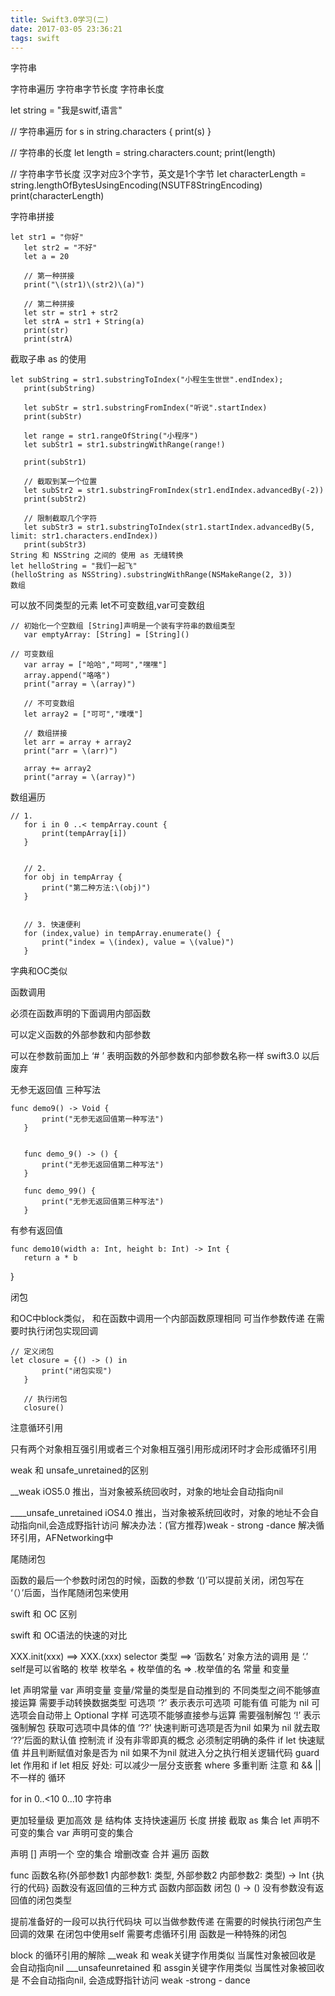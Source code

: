 ```yaml
---
title: Swift3.0学习(二)
date: 2017-03-05 23:36:21
tags: swift 
---
```



字符串

字符串遍历
字符串字节长度
字符串长度

let string = "我是switf,语言"
   
   // 字符串遍历
   for s in string.characters {
       print(s)
   }
   
   // 字符串的长度
   let length = string.characters.count;
   print(length)
   
   // 字符串字节长度 汉字对应3个字节，英文是1个字节
   let characterLength = string.lengthOfBytesUsingEncoding(NSUTF8StringEncoding)
   print(characterLength)

字符串拼接

	let str1 = "你好"
	   let str2 = "不好"
	   let a = 20
	   
	   // 第一种拼接
	   print("\(str1)\(str2)\(a)")
	   
	   // 第二种拼接
	   let str = str1 + str2
	   let strA = str1 + String(a)
	   print(str)
	   print(strA)
	   
	   
截取子串 as 的使用

	let subString = str1.substringToIndex("小程生生世世".endIndex);
	   print(subString)
	   
	   let subStr = str1.substringFromIndex("听说".startIndex)
	   print(subStr)
	   
	   let range = str1.rangeOfString("小程序")
	   let subStr1 = str1.substringWithRange(range!)
	   
	   print(subStr1)
	   
	   // 截取到某一个位置
	   let subStr2 = str1.substringFromIndex(str1.endIndex.advancedBy(-2))
	   print(subStr2)
	       
	   // 限制截取几个字符
	   let subStr3 = str1.substringToIndex(str1.startIndex.advancedBy(5, limit: str1.characters.endIndex))
	   print(subStr3)
	String 和 NSString 之间的 使用 as 无缝转换
	let helloString = "我们一起飞"
	(helloString as NSString).substringWithRange(NSMakeRange(2, 3))
	数组

可以放不同类型的元素
let不可变数组,var可变数组

	// 初始化一个空数组 [String]声明是一个装有字符串的数组类型
	   var emptyArray: [String] = [String]()
	   
	// 可变数组
	   var array = ["哈哈","呵呵","嘿嘿"]
	   array.append("咯咯")
	   print("array = \(array)")
	   
	   // 不可变数组
	   let array2 = ["可可","噗噗"]
	   
	   // 数组拼接
	   let arr = array + array2
	   print("arr = \(arr)")
	   
	   array += array2
	   print("array = \(array)")
	   
数组遍历

	// 1. 
	   for i in 0 ..< tempArray.count {
	       print(tempArray[i])
	   }
	   
	   
	   // 2. 
	   for obj in tempArray {
	       print("第二种方法:\(obj)")
	   }
	   
	   
	   // 3. 快速便利
	   for (index,value) in tempArray.enumerate() {
	       print("index = \(index), value = \(value)")
	   }
	   
字典和OC类似

函数调用

必须在函数声明的下面调用内部函数

可以定义函数的外部参数和内部参数

可以在参数前面加上 ‘# ’ 表明函数的外部参数和内部参数名称一样 swift3.0 以后废弃

无参无返回值
三种写法

	func demo9() -> Void {
	       print("无参无返回值第一种写法")
	   }
	   
	   
	   func demo_9() -> () {
	       print("无参无返回值第二种写法")
	   }
	   
	   func demo_99() {
	       print("无参无返回值第三种写法")
	   }
有参有返回值

	func demo10(width a: Int, height b: Int) -> Int {
       return a * b
   }
   
闭包

和OC中block类似，
和在函数中调用一个内部函数原理相同
可当作参数传递
在需要时执行闭包实现回调

	// 定义闭包
	let closure = {() -> () in
	       print("闭包实现")
	   }
	   
	   // 执行闭包
	   closure()

注意循环引用

只有两个对象相互强引用或者三个对象相互强引用形成闭环时才会形成循环引用

weak 和 unsafe_unretained的区别

__weak iOS5.0 推出，当对象被系统回收时，对象的地址会自动指向nil

____unsafe_unretained iOS4.0 推出，当对象被系统回收时，对象的地址不会自动指向nil,会造成野指针访问
解决办法：(官方推荐)weak - strong -dance 解决循环引用，AFNetworking中

尾随闭包

函数的最后一个参数时闭包的时候，函数的参数 ‘()’可以提前关闭，闭包写在 ‘（）’后面，当作尾随闭包来使用



swift 和 OC 区别

swift 和 OC语法的快速的对比

XXX.init(xxx) ==> XXX.(xxx)
selector 类型 ==> ‘函数名’
对象方法的调用 是 ‘.’ self是可以省略的
枚举 枚举名 + 枚举值的名 => .枚举值的名
常量 和变量

let 声明常量 var 声明变量
变量/常量的类型是自动推到的
不同类型之间不能够直接运算 需要手动转换数据类型
可选项
‘?’ 表示表示可选项 可能有值 可能为 nil
可选项会自动带上 Optional 字样
可选项不能够直接参与运算 需要强制解包
‘!’ 表示强制解包 获取可选项中具体的值
‘??’ 快速判断可选项是否为nil 如果为 nil 就去取 ‘??’后面的默认值
控制流
if 没有非零即真的概念 必须制定明确的条件
if let 快速赋值 并且判断赋值对象是否为 nil 如果不为nil 就进入分之执行相关逻辑代码
guard let 作用和 if let 相反 好处: 可以减少一层分支嵌套
where 多重判断 注意 和 && || 不一样的
循环

for in
0..<10
0…10
字符串

更加轻量级 更加高效 是 结构体
支持快速遍历
长度
拼接
截取 as
集合 let 声明不可变的集合 var 声明可变的集合

声明 []
声明一个 空的集合
增删改查
合并
遍历
函数

func 函数名称(外部参数1 内部参数1: 类型, 外部参数2 内部参数2: 类型) -> Int {执行的代码}
函数没有返回值的三种方式
函数内部函数
闭包 () -> () 没有参数没有返回值的闭包类型

提前准备好的一段可以执行代码块
可以当做参数传递
在需要的时候执行闭包产生回调的效果
在闭包中使用self 需要考虑循环引用
函数是一种特殊的闭包



block 的循环引用的解除
__weak 和 weak关键字作用类似 当属性对象被回收是 会自动指向nil
___unsafeunretained 和 assgin关键字作用类似 当属性对象被回收是 不会自动指向nil, 会造成野指针访问 weak -strong - dance